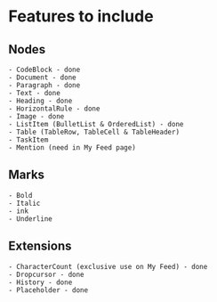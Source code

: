 # Features to include

## Nodes

    - CodeBlock - done
    - Document - done
    - Paragraph - done
    - Text - done
    - Heading - done
    - HorizontalRule - done
    - Image - done
    - ListItem (BulletList & OrderedList) - done
    - Table (TableRow, TableCell & TableHeader)
    - TaskItem
    - Mention (need in My Feed page)

## Marks

    - Bold
    - Italic
    - ink
    - Underline

## Extensions

    - CharacterCount (exclusive use on My Feed) - done
    - Dropcursor - done
    - History - done
    - Placeholder - done
